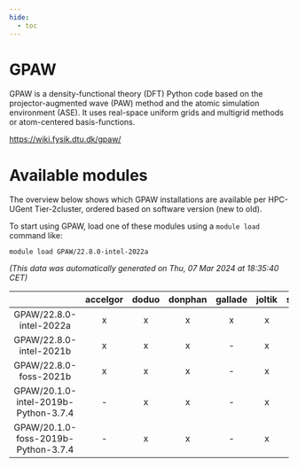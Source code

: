 ```yaml
---
hide:
  - toc
---
```


GPAW
====


GPAW is a density-functional theory (DFT) Python code based on the projector-augmented wave (PAW) method and the atomic simulation environment (ASE). It uses real-space uniform grids and multigrid methods or atom-centered basis-functions.

https://wiki.fysik.dtu.dk/gpaw/
# Available modules


The overview below shows which GPAW installations are available per HPC-UGent Tier-2cluster, ordered based on software version (new to old).

To start using GPAW, load one of these modules using a `module load` command like:

```shell
module load GPAW/22.8.0-intel-2022a
```

*(This data was automatically generated on Thu, 07 Mar 2024 at 18:35:40 CET)*  

| |accelgor|doduo|donphan|gallade|joltik|skitty|
| :---: | :---: | :---: | :---: | :---: | :---: | :---: |
|GPAW/22.8.0-intel-2022a|x|x|x|x|x|x|
|GPAW/22.8.0-intel-2021b|x|x|x|-|x|x|
|GPAW/22.8.0-foss-2021b|x|x|x|-|x|x|
|GPAW/20.1.0-intel-2019b-Python-3.7.4|-|x|x|-|x|x|
|GPAW/20.1.0-foss-2019b-Python-3.7.4|-|x|x|-|x|x|
